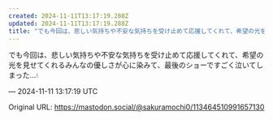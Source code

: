 ```yaml
---
created: 2024-11-11T13:17:19.288Z
updated: 2024-11-11T13:17:19.288Z
title: "でも今回は、悲しい気持ちや不安な気持ちを受け止めて応援してくれて、希望の光を見せ[...]"
---
```


<p>でも今回は、悲しい気持ちや不安な気持ちを受け止めて応援してくれて、希望の光を見せてくれるみんなの優しさが心に染みて、最後のショーですごく泣いてしまった…💧</p>

&mdash; 2024-11-11 13:17:19 UTC

Original URL: https://mastodon.social/@sakuramochi0/113464510991657130
